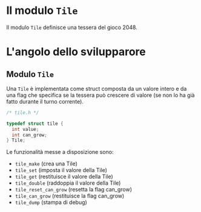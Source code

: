 # Il modulo `Tile`

Il modulo `Tile` definisce una tessera del gioco 2048.

# L'angolo dello svilupparore

## Modulo `Tile`

Una `Tile` è implementata come struct composta da un valore intero e da una flag
che specifica se la tessera può crescere di valore (se non lo ha già fatto
durante il turno corrente).
```c
/* tile.h */

typedef struct tile {
  int value;
  int can_grow;
} Tile;
```

Le funzionalità messe a disposizione sono:
- `tile_make` (crea una Tile)
- `tile_set` (imposta il valore della Tile)
- `tile_get` (restituisce il valore della Tile)
- `tile_double` (raddoppia il valore della Tile)
- `tile_reset_can_grow` (resetta la flag can_grow)
- `tile_can_grow` (restituisce la flag can_grow)
- `tile_dump` (stampa di debug)
